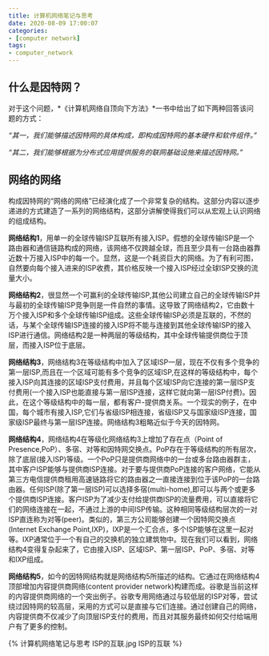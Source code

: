 ```yaml
---
title: 计算机网络笔记与思考
date: 2020-08-09 17:00:07
categories:
- [computer network]
tags:
- computer_network
---
```


## 什么是因特网？

对于这个问题，*《计算机网络自顶向下方法》*一书中给出了如下两种回答该问题的方式：

*“其一，我们能够描述因特网的具体构成，即构成因特网的基本硬件和软件组件。”*

*“其二，我们能够根据为分布式应用提供服务的联网基础设施来描述因特网。”*



## 网络的网络

构成因特网的“网络的网络”已经演化成了一个非常复杂的结构。这部分内容以逐步递进的方式建造了一系列的网络结构，这部分讲解使得我们可以从宏观上认识网络的组成结构。

**网络结构1**，用单一的全球传输ISP互联所有接入ISP。假想的全球传输ISP是一个路由器和通信链路构成的网络，该网络不仅跨越全球，而且至少具有一台路由器靠近数十万接入ISP中的每一个。显然，这是一个耗资巨大的网络。为了有利可图，自然要向每个接入进来的ISP收费，其价格反映一个接入ISP经过全球ISP交换的流量大小。

**网络结构2**，很显然一个可赢利的全球传输ISP,其他公司建立自己的全球传输ISP并与最初的全球传输ISP竞争则是一件自然的事情。这导致了网络结构2，它由数十万个接入ISP和多个全球传输ISP组成。这些全球传输ISP必须是互联的，不然的话，与某个全球传输ISP连接的接入ISP将不能与连接到其他全球传输ISP的接入ISP进行通信。网络结构2是一种两层的等级结构，其中全球传输提供商位于顶层，而接入ISP位于底层。

**网络结构3**，网络结构3在等级结构中加入了区域ISP一层，现在不仅有多个竞争的第一层ISP,而且在一个区域可能有多个竞争的区域ISP,在这样的等级结构中，每个接入ISP向其连接的区域ISP支付费用，并且每个区域ISP向它连接的第一层ISP支付费用(一个接入ISP也能直接与第一层ISP连接，这样它就向第一层ISP付费)。因此，在这个等级结构中的每一层，都有客户-提供商关系。一个现实的例子，在中国，每个城市有接入ISP,它们与省级ISP相连接，省级ISP又与国家级ISP连接，国家级ISP最终与第一层ISP连接。网络结构3粗略近似于今天的因特网。

**网络结构4**，网络结构4在等级化网络结构3上增加了存在点（Point of Presence,PoP）、多宿、对等和因特网交换点。PoP存在于等级结构的所有层次，除了底层(接入ISP)等级。一个PoP只是提供商网络中的一台或多台路由器群主，其中客户ISP能够与提供商ISP连接。对于要与提供商PoP连接的客户网络，它能从第三方电信提供商租用高速链路将它的路由器之一直接连接到位于该PoP的一台路由器。任何ISP(除了第一层ISP)可以选择多宿(multi-home),即可以与两个或更多个提供商ISP连接。客户ISP为了减少支付给提供商ISP的流量费用，可以直接将它们的网络连接在一起，不通过上游的中间ISP传输。这种相同等级结构层次的一对ISP直连称为对等(peer)。类似的，第三方公司能够创建一个因特网交换点(Internet Exchange Point,IXP)，IXP是一个汇合点，多个ISP能够在这里一起对等。IXP通常位于一个有自己的交换机的独立建筑物中。现在我们可以看到，网络结构4变得复杂起来了，它由接入ISP、区域ISP、第一层ISP、PoP、多宿、对等和IXP组成。

**网络结构5**，如今的因特网结构就是网络结构5所描述的结构。它通过在网络结构4顶部增加内容提供商网络(content provider network)构建而成。谷歌是当前这样的内容提供商网络的一个突出例子。谷歌专用网络通过与较低层的ISP对等，尝试绕过因特网的较高层，采用的方式可以是直接与它们连接。通过创建自己的网络，内容提供商不仅减少了向顶层ISP支付的费用，而且对其服务最终如何交付给端用户有了更多的控制。

{% 计算机网络笔记与思考 ISP的互联.jpg ISP的互联 %}

